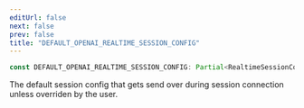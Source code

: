 ```yaml
---
editUrl: false
next: false
prev: false
title: "DEFAULT_OPENAI_REALTIME_SESSION_CONFIG"
---
```


```ts
const DEFAULT_OPENAI_REALTIME_SESSION_CONFIG: Partial<RealtimeSessionConfig>;
```

The default session config that gets send over during session connection unless overriden
by the user.
